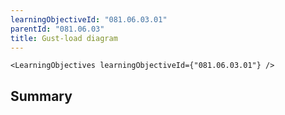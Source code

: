 ```yaml
---
learningObjectiveId: "081.06.03.01"
parentId: "081.06.03"
title: Gust-load diagram
---
```


```tsx eval
<LearningObjectives learningObjectiveId={"081.06.03.01"} />
```

## Summary
